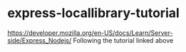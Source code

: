 # express-locallibrary-tutorial
https://developer.mozilla.org/en-US/docs/Learn/Server-side/Express_Nodejs/
Following the tutorial linked above
